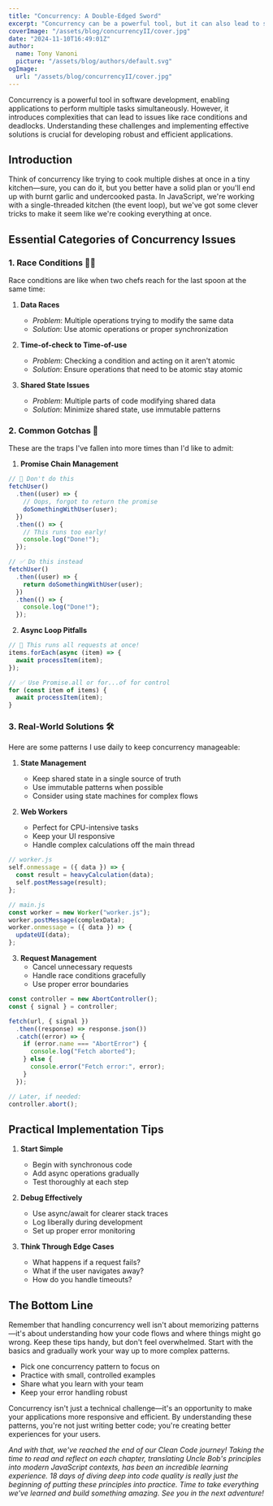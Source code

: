 ```yaml
---
title: "Concurrency: A Double-Edged Sword"
excerpt: "Concurrency can be a powerful tool, but it can also lead to some tricky problems"
coverImage: "/assets/blog/concurrencyII/cover.jpg"
date: "2024-11-10T16:49:01Z"
author:
  name: Tony Vanoni
  picture: "/assets/blog/authors/default.svg"
ogImage:
  url: "/assets/blog/concurrencyII/cover.jpg"
---
```


Concurrency is a powerful tool in software development, enabling applications to perform multiple tasks simultaneously. However, it introduces complexities that can lead to issues like race conditions and deadlocks. Understanding these challenges and implementing effective solutions is crucial for developing robust and efficient applications.

## Introduction

Think of concurrency like trying to cook multiple dishes at once in a tiny kitchen—sure, you can do it, but you better have a solid plan or you'll end up with burnt garlic and undercooked pasta. In JavaScript, we're working with a single-threaded kitchen (the event loop), but we've got some clever tricks to make it seem like we're cooking everything at once.

## Essential Categories of Concurrency Issues

### 1. Race Conditions 🏃‍♂️

Race conditions are like when two chefs reach for the last spoon at the same time:

1. **Data Races**

   - _Problem_: Multiple operations trying to modify the same data
   - _Solution_: Use atomic operations or proper synchronization

2. **Time-of-check to Time-of-use**

   - _Problem_: Checking a condition and acting on it aren't atomic
   - _Solution_: Ensure operations that need to be atomic stay atomic

3. **Shared State Issues**
   - _Problem_: Multiple parts of code modifying shared data
   - _Solution_: Minimize shared state, use immutable patterns

### 2. Common Gotchas 🎣

These are the traps I've fallen into more times than I'd like to admit:

1. **Promise Chain Management**

```javascript
// 🚫 Don't do this
fetchUser()
  .then((user) => {
    // Oops, forgot to return the promise
    doSomethingWithUser(user);
  })
  .then(() => {
    // This runs too early!
    console.log("Done!");
  });

// ✅ Do this instead
fetchUser()
  .then((user) => {
    return doSomethingWithUser(user);
  })
  .then(() => {
    console.log("Done!");
  });
```

2. **Async Loop Pitfalls**

```javascript
// 🚫 This runs all requests at once!
items.forEach(async (item) => {
  await processItem(item);
});

// ✅ Use Promise.all or for...of for control
for (const item of items) {
  await processItem(item);
}
```

### 3. Real-World Solutions 🛠️

Here are some patterns I use daily to keep concurrency manageable:

1. **State Management**

   - Keep shared state in a single source of truth
   - Use immutable patterns when possible
   - Consider using state machines for complex flows

2. **Web Workers**
   - Perfect for CPU-intensive tasks
   - Keep your UI responsive
   - Handle complex calculations off the main thread

```javascript
// worker.js
self.onmessage = ({ data }) => {
  const result = heavyCalculation(data);
  self.postMessage(result);
};

// main.js
const worker = new Worker("worker.js");
worker.postMessage(complexData);
worker.onmessage = ({ data }) => {
  updateUI(data);
};
```

3. **Request Management**
   - Cancel unnecessary requests
   - Handle race conditions gracefully
   - Use proper error boundaries

```javascript
const controller = new AbortController();
const { signal } = controller;

fetch(url, { signal })
  .then((response) => response.json())
  .catch((error) => {
    if (error.name === "AbortError") {
      console.log("Fetch aborted");
    } else {
      console.error("Fetch error:", error);
    }
  });

// Later, if needed:
controller.abort();
```

## Practical Implementation Tips

1. **Start Simple**

   - Begin with synchronous code
   - Add async operations gradually
   - Test thoroughly at each step

2. **Debug Effectively**

   - Use async/await for clearer stack traces
   - Log liberally during development
   - Set up proper error monitoring

3. **Think Through Edge Cases**
   - What happens if a request fails?
   - What if the user navigates away?
   - How do you handle timeouts?

## The Bottom Line

Remember that handling concurrency well isn't about memorizing patterns—it's about understanding how your code flows and where things might go wrong. Keep these tips handy, but don't feel overwhelmed. Start with the basics and gradually work your way up to more complex patterns.

- Pick one concurrency pattern to focus on
- Practice with small, controlled examples
- Share what you learn with your team
- Keep your error handling robust

Concurrency isn't just a technical challenge—it's an opportunity to make your applications more responsive and efficient. By understanding these patterns, you're not just writing better code; you're creating better experiences for your users.

_And with that, we've reached the end of our Clean Code journey! Taking the time to read and reflect on each chapter, translating Uncle Bob's principles into modern JavaScript contexts, has been an incredible learning experience. 18 days of diving deep into code quality is really just the beginning of putting these principles into practice. Time to take everything we've learned and build something amazing. See you in the next adventure!_
